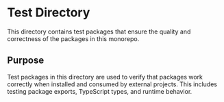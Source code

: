 # Test Directory

This directory contains test packages that ensure the quality and correctness of the packages in this monorepo.

## Purpose

Test packages in this directory are used to verify that packages work correctly when installed and consumed by external projects. This includes testing package exports, TypeScript types, and runtime behavior.
